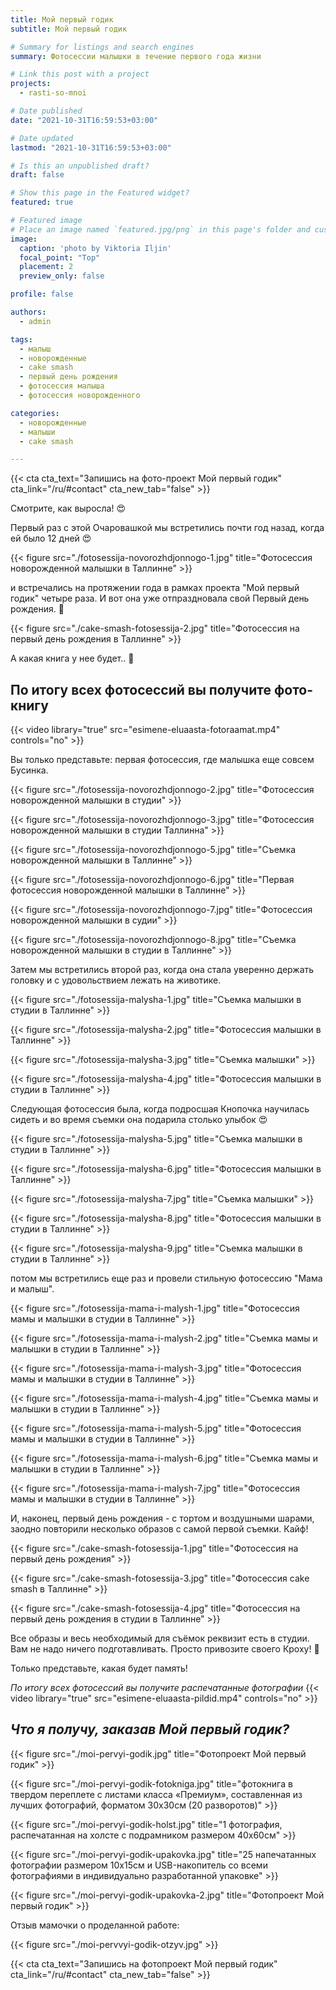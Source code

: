 ```yaml
---
title: Мой первый годик
subtitle: Мой первый годик

# Summary for listings and search engines
summary: Фотосессии малышки в течение первого года жизни

# Link this post with a project
projects:
  - rasti-so-mnoi

# Date published
date: "2021-10-31T16:59:53+03:00"

# Date updated
lastmod: "2021-10-31T16:59:53+03:00"

# Is this an unpublished draft?
draft: false

# Show this page in the Featured widget?
featured: true

# Featured image
# Place an image named `featured.jpg/png` in this page's folder and customize its options here.
image:
  caption: 'photo by Viktoria Iljin'
  focal_point: "Top"
  placement: 2
  preview_only: false

profile: false

authors:
  - admin

tags:
  - малыш
  - новорожденные
  - cake smash
  - первый день рождения
  - фотосессия малыша
  - фотосессия новорожденного

categories:
  - новорожденные
  - малыши
  - cake smash

---
```

{{< cta cta_text="Запишись на фото-проект Мой первый годик" cta_link="/ru/#contact" cta_new_tab="false" >}}

Смотрите, как выросла! 😍

Первый раз с этой Очаровашкой мы встретились почти год назад, когда ей было 12 дней 😍 

{{< figure src="./fotosessija-novorozhdjonnogo-1.jpg" title="Фотосессия новорожденной малышки в Таллинне" >}}

и встречались на протяжении года в рамках проекта "Мой первый годик" четыре раза. И вот она уже отпраздновала свой Первый день рождения. 🥰 

{{< figure src="./cake-smash-fotosessija-2.jpg" title="Фотосессия на первый день рождения в Таллинне" >}}

А какая книга у нее будет.. 🥰 

## По итогу всех фотосессий вы получите фото-книгу 
{{< video library="true" src="esimene-eluaasta-fotoraamat.mp4" controls="no" >}}

Вы только представьте: первая фотосессия, где малышка еще совсем Бусинка. 

{{< figure src="./fotosessija-novorozhdjonnogo-2.jpg" title="Фотосессия новорожденной малышки в студии" >}}

{{< figure src="./fotosessija-novorozhdjonnogo-3.jpg" title="Фотосессия новорожденной малышки в студии Таллинна" >}}

{{< figure src="./fotosessija-novorozhdjonnogo-5.jpg" title="Съемка новорожденной малышки в Таллинне" >}}

{{< figure src="./fotosessija-novorozhdjonnogo-6.jpg" title="Первая фотосессия новорожденной малышки в Таллинне" >}}

{{< figure src="./fotosessija-novorozhdjonnogo-7.jpg" title="Фотосессия новорожденной малышки в судии" >}}

{{< figure src="./fotosessija-novorozhdjonnogo-8.jpg" title="Съемка новорожденной малышки в студии в Таллинне" >}}

Затем мы встретились второй раз, когда она стала уверенно держать головку и с удовольствием лежать на животике. 

{{< figure src="./fotosessija-malysha-1.jpg" title="Съемка малышки в студии в Таллинне" >}}

{{< figure src="./fotosessija-malysha-2.jpg" title="Фотосессия малышки в Таллинне" >}}

{{< figure src="./fotosessija-malysha-3.jpg" title="Съемка малышки" >}}

{{< figure src="./fotosessija-malysha-4.jpg" title="Фотосессия малышки в студии в Таллинне" >}}

Следующая фотосессия была, когда подросшая Кнопочка научилась сидеть и во время съемки она подарила столько улыбок 😍 

{{< figure src="./fotosessija-malysha-5.jpg" title="Съемка малышки в студии в Таллинне" >}}

{{< figure src="./fotosessija-malysha-6.jpg" title="Фотосессия малышки в Таллинне" >}}

{{< figure src="./fotosessija-malysha-7.jpg" title="Съемка малышки" >}}

{{< figure src="./fotosessija-malysha-8.jpg" title="Фотосессия малышки в студии в Таллинне" >}}

{{< figure src="./fotosessija-malysha-9.jpg" title="Съемка малышки в студии в Таллинне" >}}

потом мы встретились еще раз и провели стильную фотосессию "Мама и малыш". 

{{< figure src="./fotosessija-mama-i-malysh-1.jpg" title="Фотосессия мамы и малышки в студии в Таллинне" >}}

{{< figure src="./fotosessija-mama-i-malysh-2.jpg" title="Съемка мамы и малышки в студии в Таллинне" >}}

{{< figure src="./fotosessija-mama-i-malysh-3.jpg" title="Фотосессия мамы и малышки в студии в Таллинне" >}}

{{< figure src="./fotosessija-mama-i-malysh-4.jpg" title="Съемка мамы и малышки в студии в Таллинне" >}}

{{< figure src="./fotosessija-mama-i-malysh-5.jpg" title="Фотосессия мамы и малышки в студии в Таллинне" >}}

{{< figure src="./fotosessija-mama-i-malysh-6.jpg" title="Съемка мамы и малышки в студии в Таллинне" >}}

{{< figure src="./fotosessija-mama-i-malysh-7.jpg" title="Фотосессия мамы и малышки в студии в Таллинне" >}}

И, наконец, первый день рождения - с тортом и воздушными шарами, заодно повторили несколько образов с самой первой съемки. Кайф! 

{{< figure src="./cake-smash-fotosessija-1.jpg" title="Фотосессия на первый день рождения" >}}

{{< figure src="./cake-smash-fotosessija-3.jpg" title="Фотосессия cake smash в Таллинне" >}}

{{< figure src="./cake-smash-fotosessija-4.jpg" title="Фотосессия на первый день рождения в студии в Таллинне" >}}

Все образы и весь необходимый для съёмок реквизит есть в студии. Вам не надо ничего подготавливать. Просто привозите своего Кроху! 🥰

Только представьте, какая будет память! 

*По итогу всех фотосессий вы получите распечатанные фотографии*
{{< video library="true" src="esimene-eluaasta-pildid.mp4" controls="no" >}}

## *Что я получу, заказав Мой первый годик?*
{{< figure src="./moi-pervyi-godik.jpg" title="Фотопроект Мой первый годик" >}}

{{< figure src="./moi-pervyi-godik-fotokniga.jpg" title="фотокнига в твердом переплете с листами класса «Премиум», составленная из лучших фотографий, форматом 30х30см (20 разворотов)" >}}

{{< figure src="./moi-pervyi-godik-holst.jpg" title="1 фотография, распечатанная на холсте с подрамником размером 40х60см" >}}

{{< figure src="./moi-pervyi-godik-upakovka.jpg" title="25 напечатанных фотографии размером 10х15см и USB-накопитель со всеми фотографиями в индивидуально разработанной упаковке" >}}

{{< figure src="./moi-pervyi-godik-upakovka-2.jpg" title="Фотопроект Мой первый годик" >}}

Отзыв мамочки о проделанной работе:

{{< figure src="./moi-pervvyi-godik-otzyv.jpg" >}}

{{< cta cta_text="Запишись на фотопроект Мой первый годик" cta_link="/ru/#contact" cta_new_tab="false" >}}